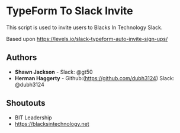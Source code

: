 # TypeForm To Slack Invite
This script is used to invite users to Blacks In Technology Slack.

Based upon https://levels.io/slack-typeform-auto-invite-sign-ups/


## Authors

* **Shawn Jackson** - Slack: @gt50
* **Herman Haggerty** - Github:(https://github.com/dubh3124) Slack: @dubh3124
  

## Shoutouts

* BIT Leadership
* https://blacksintechnology.net
